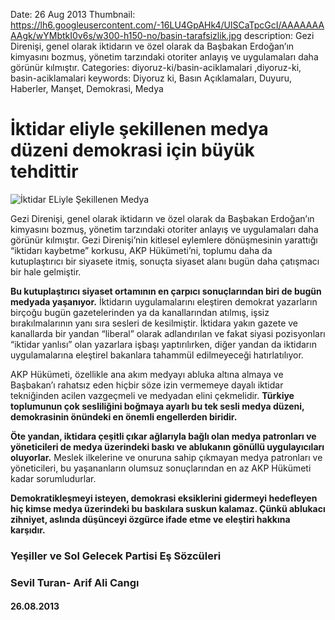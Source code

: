 Date: 26 Aug 2013
Thumbnail: https://lh6.googleusercontent.com/-16LU4GpAHk4/UlSCaTpcGcI/AAAAAAAAAgk/wYMbtkI0v6s/w300-h150-no/basin-tarafsizlik.jpg
description: Gezi Direnişi, genel olarak iktidarın ve özel olarak da Başbakan Erdoğan’ın kimyasını bozmuş, yönetim tarzındaki otoriter anlayış ve uygulamaları daha görünür kılmıştır.
Categories: diyoruz-ki/basin-aciklamalari ,diyoruz-ki, basin-aciklamalari
keywords: Diyoruz ki, Basın Açıklamaları, Duyuru, Haberler, Manşet, Demokrasi, Medya

# İktidar eliyle şekillenen medya düzeni demokrasi için büyük tehdittir

![İktidar ELiyle Şekillenen Medya](https://lh6.googleusercontent.com/-16LU4GpAHk4/UlSCaTpcGcI/AAAAAAAAAgk/wYMbtkI0v6s/w300-h150-no/basin-tarafsizlik.jpg)

Gezi Direnişi, genel olarak iktidarın ve özel olarak da Başbakan Erdoğan’ın kimyasını bozmuş, yönetim tarzındaki otoriter anlayış ve uygulamaları daha görünür kılmıştır. Gezi Direnişi’nin kitlesel eylemlere dönüşmesinin yarattığı “iktidarı kaybetme” korkusu, AKP Hükümeti’ni, toplumu daha da kutuplaştırıcı bir siyasete itmiş, sonuçta siyaset alanı bugün daha çatışmacı bir hale gelmiştir.

**Bu kutuplaştırıcı siyaset ortamının en çarpıcı sonuçlarından biri de bugün medyada yaşanıyor.** İktidarın uygulamalarını eleştiren demokrat yazarların birçoğu bugün gazetelerinden ya da kanallarından atılmış, işsiz bırakılmalarının yanı sıra sesleri de kesilmiştir. İktidara yakın gazete ve kanallarda bir yandan “liberal” olarak adlandırılan ve fakat siyasi pozisyonları “iktidar yanlısı” olan yazarlara işbaşı yaptırılırken, diğer yandan da iktidarın uygulamalarına eleştirel bakanlara tahammül edilmeyeceği hatırlatılıyor.

AKP Hükümeti, özellikle ana akım medyayı abluka altına almaya ve Başbakan’ı rahatsız eden hiçbir söze izin vermemeye dayalı iktidar tekniğinden acilen vazgeçmeli ve medyadan elini çekmelidir. **Türkiye toplumunun çok sesliliğini boğmaya ayarlı bu tek sesli medya düzeni, demokrasinin önündeki en önemli engellerden biridir.**

**Öte yandan, iktidara çeşitli çıkar ağlarıyla bağlı olan medya patronları ve yöneticileri de medya üzerindeki baskı ve ablukanın gönüllü uygulayıcıları oluyorlar.** Meslek ilkelerine ve onuruna sahip çıkmayan medya patronları ve yöneticileri, bu yaşananların olumsuz sonuçlarından en az AKP Hükümeti kadar sorumludurlar.

**Demokratikleşmeyi isteyen, demokrasi eksiklerini gidermeyi hedefleyen hiç kimse medya üzerindeki bu baskılara suskun kalamaz. Çünkü ablukacı zihniyet, aslında düşünceyi özgürce ifade etme ve eleştiri hakkına karşıdır.**


### Yeşiller ve Sol Gelecek Partisi Eş Sözcüleri
### Sevil Turan- Arif Ali Cangı
#### 26.08.2013
